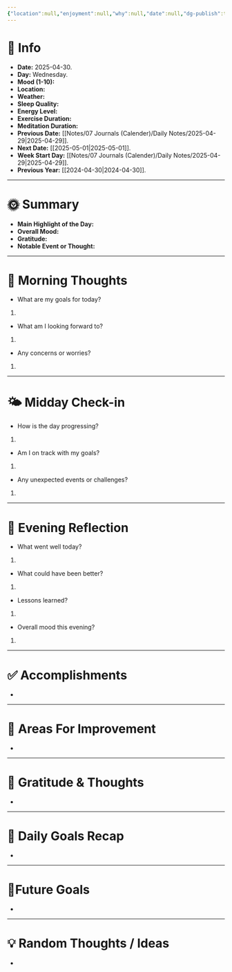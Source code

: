 ```yaml
---
{"location":null,"enjoyment":null,"why":null,"date":null,"dg-publish":true,"dg-home":null,"tags":["dailyreviews"],"aliases":null,"meditation":null,"exercise":null,"sleep_quality":null,"mood":null,"energy_level":null,"weather":null,"permalink":"/notes/07-journals-calender/daily-notes/2025-04-29/","dgPassFrontmatter":true,"updated":"2025-04-30T15:31:04.609+05:30"}
---
```


# 📅 Info

- **Date:** 2025-04-30.
- **Day:** Wednesday.
- **Mood (1-10):** 
- **Location:** 
- **Weather:** 
- **Sleep Quality:** 
- **Energy Level:** 
- **Exercise Duration:** 
- **Meditation Duration:** 
- **Previous Date:** [[Notes/07 Journals (Calender)/Daily Notes/2025-04-29\|2025-04-29]].
- **Next Date:** [[2025-05-01\|2025-05-01]].
- **Week Start Day:** [[Notes/07 Journals (Calender)/Daily Notes/2025-04-29\|2025-04-29]].
- **Previous Year:** [[2024-04-30\|2024-04-30]].

---

# 🌞 Summary

- **Main Highlight of the Day:** 
- **Overall Mood:** 
- **Gratitude:** 
- **Notable Event or Thought:** 

---

# 🧠 Morning Thoughts

- What are my goals for today?
1) 

- What am I looking forward to?
1) 

- Any concerns or worries?
1) 

---

# 🌤️ Midday Check-in

- How is the day progressing?
1) 

- Am I on track with my goals?
1) 

- Any unexpected events or challenges?
1) 

---

# 🌙 Evening Reflection

- What went well today?
1) 

- What could have been better?
1) 

- Lessons learned?
1) 

- Overall mood this evening?
1) 

---

# ✅ Accomplishments

 - 

---

# 🔄 Areas For Improvement

 - 

---

# 🙏 Gratitude & Thoughts

 - 

---

# 🎯 Daily Goals Recap

 - 

---

# 🌌Future Goals

- 

---

# 💡 Random Thoughts / Ideas

- 